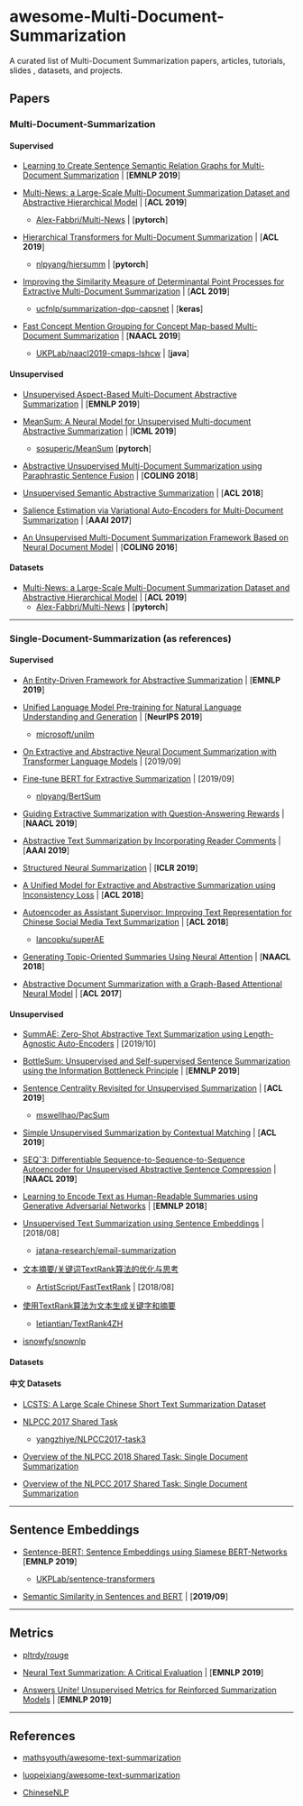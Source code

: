 # awesome-Multi-Document-Summarization
A curated list of Multi-Document Summarization papers, articles, tutorials, slides , datasets, and projects.

## Papers
### Multi-Document-Summarization
#### Supervised
- [Learning to Create Sentence Semantic Relation Graphs for Multi-Document Summarization](https://www.aclweb.org/anthology/D19-5404/) | [**EMNLP 2019**]

- [Multi-News: a Large-Scale Multi-Document Summarization Dataset and Abstractive Hierarchical Model](https://arxiv.org/abs/1906.01749) | [**ACL 2019**]
  + [Alex-Fabbri/Multi-News](https://github.com/Alex-Fabbri/Multi-News) | [**pytorch**]

- [Hierarchical Transformers for Multi-Document Summarization](https://arxiv.org/abs/1905.13164) | [**ACL 2019**]
  + [nlpyang/hiersumm](https://github.com/nlpyang/hiersumm) | [**pytorch**]

- [Improving the Similarity Measure of Determinantal Point Processes for Extractive Multi-Document Summarization](https://arxiv.org/abs/1906.00072) | [**ACL 2019**]
  + [ucfnlp/summarization-dpp-capsnet](https://github.com/ucfnlp/summarization-dpp-capsnet) | [**keras**]

- [Fast Concept Mention Grouping for Concept Map-based Multi-Document Summarization](https://www.aclweb.org/anthology/N19-1074/) | [**NAACL 2019**]
  + [UKPLab/naacl2019-cmaps-lshcw](https://github.com/UKPLab/naacl2019-cmaps-lshcw) | [**java**]

#### Unsupervised
- [Unsupervised Aspect-Based Multi-Document Abstractive Summarization](https://www.aclweb.org/anthology/D19-5405/) | [**EMNLP 2019**]

- [MeanSum: A Neural Model for Unsupervised Multi-document Abstractive Summarization](https://arxiv.org/abs/1810.05739)  | [**ICML 2019**]
  + [sosuperic/MeanSum](https://github.com/sosuperic/MeanSum) [**pytorch**]

- [Abstractive Unsupervised Multi-Document Summarization using Paraphrastic Sentence Fusion](https://www.aclweb.org/anthology/C18-1102/) | [**COLING 2018**]

- [Unsupervised Semantic Abstractive Summarization](https://aclweb.org/anthology/P18-3011/) | [**ACL 2018**]

- [Salience Estimation via Variational Auto-Encoders for Multi-Document Summarization](https://aaai.org/ocs/index.php/AAAI/AAAI17/paper/view/14613) | [**AAAI 2017**]

- [An Unsupervised Multi-Document Summarization Framework Based on Neural Document Model](https://www.aclweb.org/anthology/C16-1143/) | [**COLING 2016**]

#### Datasets
- [Multi-News: a Large-Scale Multi-Document Summarization Dataset and Abstractive Hierarchical Model](https://arxiv.org/abs/1906.01749) | [**ACL 2019**]
  + [Alex-Fabbri/Multi-News](https://github.com/Alex-Fabbri/Multi-News) | [**pytorch**]


---


### Single-Document-Summarization (as references)
#### Supervised
- [An Entity-Driven Framework for Abstractive Summarization](https://www.aclweb.org/anthology/D19-1323/) | [**EMNLP 2019**]

- [Unified Language Model Pre-training for Natural Language Understanding and Generation](https://arxiv.org/abs/1905.03197) | [**NeurIPS 2019**]
  + [microsoft/unilm](https://github.com/microsoft/unilm)

- [On Extractive and Abstractive Neural Document Summarization with Transformer Language Models](https://arxiv.org/abs/1909.03186) | [2019/09]

- [Fine-tune BERT for Extractive Summarization](https://arxiv.org/abs/1903.10318) | [2019/09]
  + [nlpyang/BertSum](https://github.com/nlpyang/BertSum)

- [Guiding Extractive Summarization with Question-Answering Rewards](https://arxiv.org/abs/1904.02321) | [**NAACL 2019**]

- [Abstractive Text Summarization by Incorporating Reader Comments](https://arxiv.org/abs/1812.05407) | [**AAAI 2019**]

- [Structured Neural Summarization](https://arxiv.org/abs/1811.01824) | [**ICLR 2019**]

- [A Unified Model for Extractive and Abstractive Summarization using Inconsistency Loss](https://arxiv.org/abs/1805.06266) | [**ACL 2018**]

- [Autoencoder as Assistant Supervisor: Improving Text Representation for Chinese Social Media Text Summarization](https://www.aclweb.org/anthology/P18-2115/) | [**ACL 2018**]
  + [lancopku/superAE](https://github.com/lancopku/superAE)

- [Generating Topic-Oriented Summaries Using Neural Attention](https://www.aclweb.org/anthology/N18-1153/) | [**NAACL 2018**]

- [Abstractive Document Summarization with a Graph-Based Attentional Neural Model](https://www.aclweb.org/anthology/P17-1108/) | [**ACL 2017**]

#### Unsupervised
- [SummAE: Zero-Shot Abstractive Text Summarization using Length-Agnostic Auto-Encoders](https://arxiv.org/abs/1910.00998) | [2019/10]

- [BottleSum: Unsupervised and Self-supervised Sentence Summarization using the Information Bottleneck Principle](https://arxiv.org/abs/1909.07405) | [**EMNLP 2019**]

- [Sentence Centrality Revisited for Unsupervised Summarization](https://arxiv.org/abs/1906.03508) | [**ACL 2019**]
  + [mswellhao/PacSum](https://github.com/mswellhao/PacSum)

- [Simple Unsupervised Summarization by Contextual Matching](https://arxiv.org/abs/1907.13337) | [**ACL 2019**]

- [SEQˆ3: Differentiable Sequence-to-Sequence-to-Sequence Autoencoder for Unsupervised Abstractive Sentence Compression](https://www.aclweb.org/anthology/N19-1071/) | [**NAACL 2019**]

- [Learning to Encode Text as Human-Readable Summaries using Generative Adversarial Networks](https://arxiv.org/abs/1810.02851) | [**EMNLP 2018**]

- [Unsupervised Text Summarization using Sentence Embeddings](https://medium.com/jatana/unsupervised-text-summarization-using-sentence-embeddings-adb15ce83db1) | [2018/08]
  + [jatana-research/email-summarization](https://github.com/jatana-research/email-summarization)
  
- [文本摘要/关键词TextRank算法的优化与思考](https://zhuanlan.zhihu.com/p/41241390)
  + [ArtistScript/FastTextRank](https://github.com/ArtistScript/FastTextRank) | [2018/08]

- [使用TextRank算法为文本生成关键字和摘要](https://www.letiantian.me/2014-12-01-text-rank/)
  + [letiantian/TextRank4ZH](https://github.com/letiantian/TextRank4ZH)
  
- [isnowfy/snownlp](https://github.com/isnowfy/snownlp)

#### Datasets

#### 中文 Datasets
- [LCSTS: A Large Scale Chinese Short Text Summarization Dataset](https://www.aclweb.org/anthology/D15-1229/)

- [NLPCC 2017 Shared Task](http://tcci.ccf.org.cn/conference/2017/taskdata.php)
  + [yangzhiye/NLPCC2017-task3](https://github.com/yangzhiye/NLPCC2017-task3)

- [Overview of the NLPCC 2018 Shared Task: Single Document Summarization](http://tcci.ccf.org.cn/conference/2018/papers/EV48.pdf)

- [Overview of the NLPCC 2017 Shared Task: Single Document Summarization](http://59.108.48.5/lcwm/wanxj/files/NLPCC2017-Overview.pdf)


---


## Sentence Embeddings
- [Sentence-BERT: Sentence Embeddings using Siamese BERT-Networks](https://arxiv.org/abs/1908.10084) 
 [**EMNLP 2019**]
  + [UKPLab/sentence-transformers](https://github.com/UKPLab/sentence-transformers)

- [Semantic Similarity in Sentences and BERT](https://medium.com/analytics-vidhya/semantic-similarity-in-sentences-and-bert-e8d34f5a4677) | [**2019/09**]


---


## Metrics
 + [pltrdy/rouge](https://github.com/pltrdy/rouge)
 
 - [Neural Text Summarization: A Critical Evaluation](https://arxiv.org/abs/1908.08960) | [**EMNLP 2019**]
 
 - [Answers Unite! Unsupervised Metrics for Reinforced Summarization Models](https://arxiv.org/abs/1909.01610) | [**EMNLP 2019**]


---


## References
 - [mathsyouth/awesome-text-summarization](https://github.com/mathsyouth/awesome-text-summarization)
 
 - [luopeixiang/awesome-text-summarization](https://github.com/luopeixiang/awesome-text-summarization)
 - [ChineseNLP](https://chinesenlp.xyz/zh/docs/text_summarization.html)
